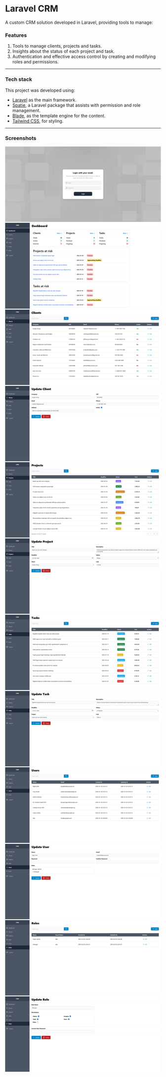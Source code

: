 # Laravel CRM

A custom CRM solution developed in Laravel, providing tools to manage:

### Features

1. Tools to manage clients, projects and tasks.
2. Insights about the status of each project and task.
3. Authentication and effective access control by creating and modifying roles and permissions.

---

### Tech stack

This project was developed using:

- [Laravel](https://laravel.com/) as the main framework.
- [Spatie](https://spatie.be/docs/laravel-permission/v6/introduction), a Laravel package that assists with permission and role management.
- [Blade](https://laravel.com/docs/11.x/blade), as the template engine for the content.
- [Tailwind CSS](https://tailwindcss.com/), for styling.

---

### Screenshots

![Login Page!](https://github.com/VasilisG/Laravel-CRM/blob/master/screenshots/1%20-%20login.png)
![Dashboard!](https://github.com/VasilisG/Laravel-CRM/blob/master/screenshots/2%20-%20dashboard.png)
![Clients!](https://github.com/VasilisG/Laravel-CRM/blob/master/screenshots/3%20-%20clients.png)
![Client Form!](https://github.com/VasilisG/Laravel-CRM/blob/master/screenshots/4%20-%20client-form.png)
![Projects!](https://github.com/VasilisG/Laravel-CRM/blob/master/screenshots/5%20-%20projects.png)
![Project Form!](https://github.com/VasilisG/Laravel-CRM/blob/master/screenshots/6%20-%20project-form.png)
![Tasks!](https://github.com/VasilisG/Laravel-CRM/blob/master/screenshots/7%20-%20tasks.png)
![Task Form!](https://github.com/VasilisG/Laravel-CRM/blob/master/screenshots/8%20-%20task-form.png)
![Users!](https://github.com/VasilisG/Laravel-CRM/blob/master/screenshots/9%20-%20users.png)
![User Form!](https://github.com/VasilisG/Laravel-CRM/blob/master/screenshots/10%20-%20user-form.png)
![Roles!](https://github.com/VasilisG/Laravel-CRM/blob/master/screenshots/11%20-%20roles.png)
![Role Form!](https://github.com/VasilisG/Laravel-CRM/blob/master/screenshots/12%20-%20role-form.png)